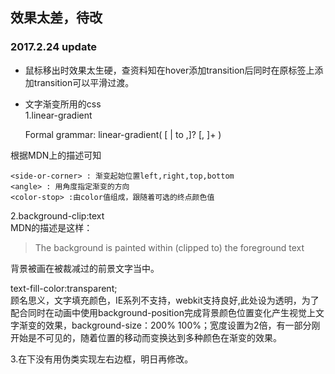 ## 效果太差，待改

### 2017.2.24 update  
+  鼠标移出时效果太生硬，查资料知在hover添加transition后同时在原标签上添加transition可以平滑过渡。

+ 文字渐变所用的css    
1.linear-gradient


    Formal grammar: linear-gradient(  [ <angle> | to <side-or-corner> ,]? <color-stop> [, <color-stop>]+ )  

根据MDN上的描述可知   

    <side-or-corner> : 渐变起始位置left,right,top,bottom  
    <angle> : 用角度指定渐变的方向  
    <color-stop> :由color值组成，跟随着可选的终点颜色值  

2.background-clip:text  
MDN的描述是这样：
>The background is painted within (clipped to) the foreground text  

背景被画在被裁减过的前景文字当中。   

text-fill-color:transparent;   
顾名思义，文字填充颜色，IE系列不支持，webkit支持良好,此处设为透明，为了配合同时在动画中使用background-position完成背景颜色位置变化产生视觉上文字渐变的效果，background-size：200% 100%；宽度设置为2倍，有一部分刚开始是不可见的，随着位置的移动而变换达到多种颜色在渐变的效果。

3.在下没有用伪类实现左右边框，明日再修改。

